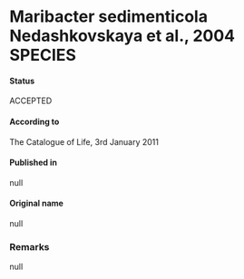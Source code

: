 Maribacter sedimenticola Nedashkovskaya et al., 2004 SPECIES
=======

#### Status
ACCEPTED

#### According to
The Catalogue of Life, 3rd January 2011

#### Published in
null

#### Original name
null

### Remarks
null